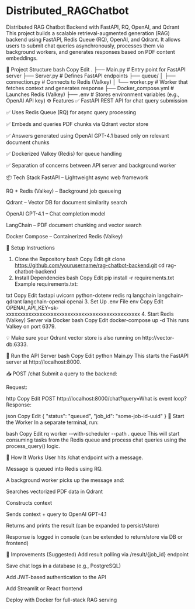 # Distributed_RAGChatbot
Distributed RAG Chatbot Backend with FastAPI, RQ, OpenAI, and Qdrant
This project builds a scalable retrieval-augmented generation (RAG) backend using FastAPI, Redis Queue (RQ), OpenAI, and Qdrant. It allows users to submit chat queries asynchronously, processes them via background workers, and generates responses based on PDF content embeddings.

📁 Project Structure
bash
Copy
Edit
.
├── Main.py              # Entry point for FastAPI server
├── Server.py            # Defines FastAPI endpoints
├── queue/
│   ├── connection.py    # Connects to Redis (Valkey)
│   └── worker.py        # Worker that fetches context and generates response
├── Docker_compose.yml   # Launches Redis (Valkey)
├── .env                 # Stores environment variables (e.g., OpenAI API key)
⚙️ Features
✅ FastAPI REST API for chat query submission

✅ Uses Redis Queue (RQ) for async query processing

✅ Embeds and queries PDF chunks via Qdrant vector store

✅ Answers generated using OpenAI GPT-4.1 based only on relevant document chunks

✅ Dockerized Valkey (Redis) for queue handling

✅ Separation of concerns between API server and background worker

📦 Tech Stack
FastAPI – Lightweight async web framework

RQ + Redis (Valkey) – Background job queueing

Qdrant – Vector DB for document similarity search

OpenAI GPT-4.1 – Chat completion model

LangChain – PDF document chunking and vector search

Docker Compose – Containerized Redis (Valkey)

🔧 Setup Instructions
1. Clone the Repository
bash
Copy
Edit
git clone https://github.com/yourusername/rag-chatbot-backend.git
cd rag-chatbot-backend
2. Install Dependencies
bash
Copy
Edit
pip install -r requirements.txt
Example requirements.txt:

txt
Copy
Edit
fastapi
uvicorn
python-dotenv
redis
rq
langchain
langchain-qdrant
langchain-openai
openai
3. Set Up .env File
env
Copy
Edit
OPENAI_API_KEY=sk-xxxxxxxxxxxxxxxxxxxxxxxxxxxxxxxxxxxxxxxxxxxxxxxx
4. Start Redis (Valkey) Server via Docker
bash
Copy
Edit
docker-compose up -d
This runs Valkey on port 6379.

💡 Make sure your Qdrant vector store is also running on http://vector-db:6333.

🚀 Run the API Server
bash
Copy
Edit
python Main.py
This starts the FastAPI server at http://localhost:8000.

📥 POST /chat
Submit a query to the backend:

Request:

http
Copy
Edit
POST http://localhost:8000/chat?query=What is event loop?
Response:

json
Copy
Edit
{
  "status": "queued",
  "job_id": "some-job-id-uuid"
}
🧠 Start the Worker
In a separate terminal, run:

bash
Copy
Edit
rq worker --with-scheduler --path . queue
This will start consuming tasks from the Redis queue and process chat queries using the process_query() logic.

🧩 How It Works
User hits /chat endpoint with a message.

Message is queued into Redis using RQ.

A background worker picks up the message and:

Searches vectorized PDF data in Qdrant

Constructs context

Sends context + query to OpenAI GPT-4.1

Returns and prints the result (can be expanded to persist/store)

Response is logged in console (can be extended to return/store via DB or frontend)

📌 Improvements (Suggested)
Add result polling via /result/{job_id} endpoint

Save chat logs in a database (e.g., PostgreSQL)

Add JWT-based authentication to the API

Add Streamlit or React frontend

Deploy with Docker for full-stack RAG serving

 
